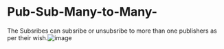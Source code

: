 # Pub-Sub-Many-to-Many-

The Subsribes can subsribe or unsubsribe to more than one publishers as per their wish.![image](https://user-images.githubusercontent.com/42523000/215242807-0cb5582a-0676-48ef-9f8f-ff06bcc7d859.png)


